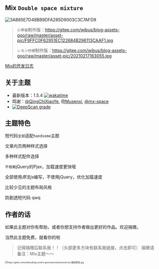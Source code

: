 ## Mix `Double space mixture`

![3A885E7D48BB9DFA285D9003C3C7AFD9](https://gitee.com/wibus/blog-assets-goo/raw/master/asset-pic/20210217163055.jpg)

> `小茶猫`制作版：https://gitee.com/wibus/blog-assets-goo/raw/master/asset-pic/F9FFC0F62951EC122684B296113CAAF1.jpg
>
> `レモン柠檬`制作版：https://gitee.com/wibus/blog-assets-goo/raw/master/asset-pic/20210217163055.jpg

[Mix的开发日志](https://iucky.cn/posts/things/how-to-develop-mix-typecho)

## 关于主题

- 最新版本：1.5.4 [![wakatime](https://wakatime.com/badge/github/wibus-wee/Mix-Message.svg)](https://wakatime.com/badge/github/wibus-wee/Mix-Message)
- 鸣谢：[@QingChiXiaoYe](https://github.com/QingChiXiaoYe), [@Musenxi](https://github.com/Musenxi), [@mx-space](https://github.com/mx-space)
- [![DeepScan grade](https://deepscan.io/api/teams/14175/projects/17272/branches/390527/badge/grade.svg)](https://deepscan.io/dashboard#view=project&tid=14175&pid=17272&bid=390527)

## 主题特色

短代码`全部`适配`handsome`主题

文章内页两种样式选择

多种样式配件选择

`不依赖`jQuery的Pjax，加载速度更快哦

全部使用*原生js*编写，不使用jQuery，优化加载速度

比较少见的主题布局风格

防剧透短代码 qwq

## 作者的话

如果此主题对你有帮助，或者你想支持作者做出更好的作品。欢迎捐赠。

当然此主题免费，就看你的啦

> 记得捐赠后联系我！！（头部更多方块有联系我链接，点击即可）
> 捐赠请备注：Mix主题～～

<img src="https://gitee.com/wibus/blog-assets-goo/raw/master/asset-pic/%E5%BE%AE%E4%BF%A1%E8%B5%9E%E8%B5%8F.jpg" alt="https://gitee.com/wibus/blog-assets-goo/raw/master/asset-pic/微信赞赏.jpg" style="zoom:50%;" />

